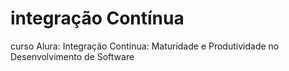 # integração Contínua
 curso Alura: Integração Contínua: Maturidade e Produtividade no Desenvolvimento de Software
